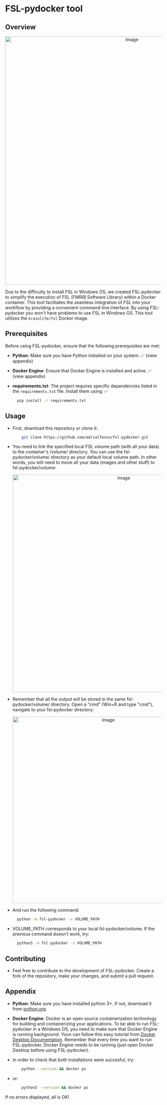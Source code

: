 # FSL-pydocker tool

## Overview
<p align="center">
  <img src="https://github.com/adrialfonso/fsl-pydocker/assets/90824134/3cc26b81-d605-49ed-b12b-4992f1d2e768" alt="Image" width="800"/>
</p>

Due to the difficulty to install FSL in Windows OS, we created FSL-pydocker to simplify the execution of FSL (FMRIB Software Library) within a Docker container. This tool facilitates the seamless integration of FSL into your workflow by providing a convenient command-line interface. By using FSL-pydocker you won't have problems to use FSL in Windows OS. This tool utilizes the `brainlife/fsl` Docker image. 

## Prerequisites

Before using FSL-pydocker, ensure that the following prerequisites are met:

- **Python**: Make sure you have Python installed on your system. ✅ (view appendix)
- **Docker Engine**: Ensure that Docker Engine is installed and active. ✅ (view appendix)
- **requirements.txt**: The project requires specific dependencies listed in the `requirements.txt` file. Install them using: ✅

  ```bash
    pip install -r requirements.txt

## Usage

- First, download this repository or clone it:

  ```bash
      git clone https://github.com/adrialfonso/fsl-pydocker.git

- You need to link the specified local FSL volume path (with all your data) to the container's /volume/ directory. You can use the fsl-pydocker/volume/ directory as your default local volume path. In other words, you will need to move all your data (images and other stuff) to fsl-pydocker/volume:

  <p align="center">
    <img src=https://github.com/adrialfonso/fsl-pydocker/assets/155368998/04cb4420-cee6-41a2-ad77-0065326304a4" alt="Image" width="700"/>
  </p>

- Remember that all the output will be stored in the same fsl-pydocker/volume/ directory. Open a "cmd" (Win+R and type "cmd"), navigate to your fsl-pydocker directory:

  <p align="center">
    <img src=https://github.com/adrialfonso/fsl-pydocker/assets/155368998/6f8a4fa7-0e97-4680-86ab-0a9dfc9ee110" alt="Image" width="600"/>
  </p>

- And run the following command:

  ```bash
    python -m fsl-pydocker -v VOLUME_PATH

- VOLUME_PATH corresponds to your local fsl-pydocker/volume. If the previous command doesn't work, try:

  ```bash
    python3 -m fsl-pydocker -v VOLUME_PATH

## Contributing

- Feel free to contribute to the development of FSL-pydocker. Create a fork of the repository, make your changes, and submit a pull request.

## Appendix

- **Python**: Make sure you have installed python 3+. If not, download it from [python.org](https://www.python.org/downloads/)
- **Docker Engine**: Docker is an open source containerization technology for building and containerizing your applications. To be able to run FSL-pydocker in a Windows OS, you need to make sure that  Docker Engine is running background. Youn can follow this easy tutorial from [Docker Desktop Documentation](https://docs.docker.com/desktop/install/windows-install/). Remember that every time you want to run FSL-pydocker, Docker Engine needs to be running (just open Docker Desktop before using FSL-pydocker).

- In order to check that both installations were succesful, try:

  ```bash
      python --version && docker ps

- or:

  ```bash
      python3 --version && docker ps

If no errors displayed, all is OK!


